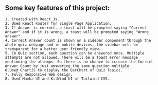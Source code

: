 ## Some key features of this project:
    1. Created with React Js.
    2. Used React Router for Single Page Application.
    3. If Answer is correct, a toast will be prompted saying "Correct Answer" and if it is wrong, a toast will be prompted saying "Wrong answer".
    4. Correct Answer count is shown on a sidebar component through the whole quiz webpage and in mobile devices, the sidebar will be transparent for a better user friendly view. 
    5. In Quiz section, each question can be answered once. Multiple attempts are not allowed. There will be a Toast error message mentioning the attemps. So there is no chance to icrease the Correct Answer Count by just answering the same question multiple.
    6.Used ChartJS to display the BarChart of Quiz Topics.
    7. Fully Responsive Web design.
    8. Used Mamba UI and KitWind UI of Tailwind CSS.